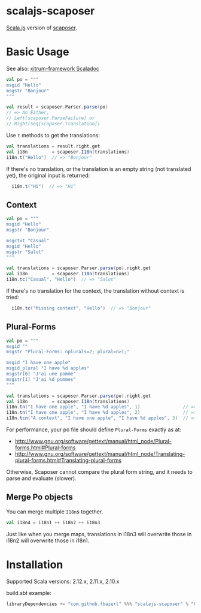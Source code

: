 # scalajs-scaposer

[Scala.js](https://www.scala-js.org/) version of [scaposer](https://github.com/xitrum-framework/scaposer).

# Basic Usage

See also: [xitrum-framework Scaladoc](http://xitrum-framework.github.io/scaposer/)

```scala
val po = """
msgid "Hello"
msgstr "Bonjour"
"""

val result = scaposer.Parser.parse(po)
// => An Either,
// Left(scaposer.ParseFailure) or
// Right(Seq[scaposer.Translation])
```

Use `t` methods to get the translations:

```scala
val translations = result.right.get
val i18n         = scaposer.I18n(translations)
i18n.t("Hello")  // => "Bonjour"
```

If there's no translation, or the translation is an empty string
(not translated yet), the original input is returned:

```scala
  i18n.t("Hi")  // => "Hi"
```

## Context

```scala
val po = """
msgid "Hello"
msgstr "Bonjour"

msgctxt "Casual"
msgid "Hello"
msgstr "Salut"
"""

val translations = scaposer.Parser.parse(po).right.get
val i18n         = scaposer.I18n(translations)
i18n.tc("Casual", "Hello")  // => "Salut"
```

If there's no translation for the context, the translation without context is tried:

```scala
  i18n.tc("Missing context", "Hello")  // => "Bonjour"
```

## Plural-Forms

```scala
val po = """
msgid ""
msgstr "Plural-Forms: nplurals=2; plural=n>1;"

msgid "I have one apple"
msgid_plural "I have %d apples"
msgstr[0] "J'ai une pomme"
msgstr[1] "J'ai %d pommes"
"""

val translations = scaposer.Parser.parse(po).right.get
val i18n         = scaposer.I18n(translations)
i18n.tn("I have one apple", "I have %d apples", 1)                // => "J'ai une pomme"
i18n.tn("I have one apple", "I have %d apples", 2)                // => "J'ai %d pommes"
i18n.tcn("A context", "I have one apple", "I have %d apples", 3)  // => "J'ai %d pommes"
```

For performance, your po file should define `Plural-Forms` exactly as at:

* http://www.gnu.org/software/gettext/manual/html_node/Plural-forms.html#Plural-forms
* http://www.gnu.org/software/gettext/manual/html_node/Translating-plural-forms.html#Translating-plural-forms

Otherwise, Scaposer cannot compare the plural form string, and it needs to parse and evaluate (slower).

## Merge Po objects

You can merge multiple `I18n`s together.

```scala
val i18n4 = i18n1 ++ i18n2 ++ i18n3
```

Just like when you merge maps, translations in i18n3 will overwrite those in
i18n2 will overwrite those in i18n1.

# Installation

Supported Scala versions: 2.12.x, 2.11.x, 2.10.x

build.sbt example:

```scala
libraryDependencies += "com.github.fbaierl" %%% "scalajs-scaposer" % "0.1.2"
```